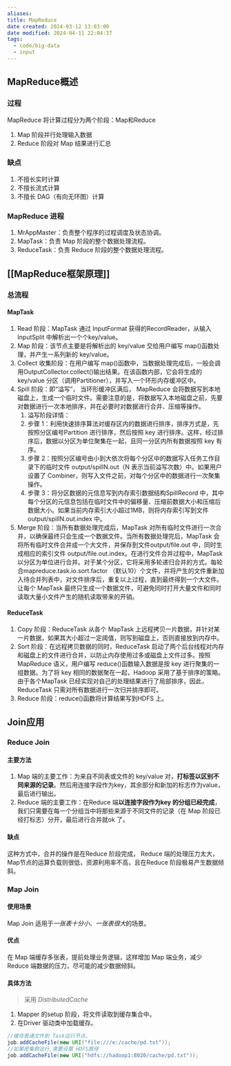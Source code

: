 ```yaml
---
aliases: 
title: MapReduce
date created: 2024-03-12 13:03:00
date modified: 2024-04-11 22:04:37
tags:
  - code/big-data
  - input
---
```

## MapReduce概述
### 过程
MapReduce 将计算过程分为两个阶段：Map和Reduce
1. Map 阶段并行处理输入数据
2. Reduce 阶段对 Map 结果进行汇总
### 缺点
1. 不擅长实时计算
2. 不擅长流式计算
3. 不擅长 DAG（有向无环图）计算

### MapReduce 进程
1. MrAppMaster：负责整个程序的过程调度及状态协调。
2. MapTask：负责 Map 阶段的整个数据处理流程。
3. ReduceTask：负责 Reduce 阶段的整个数据处理流程。

## [[MapReduce框架原理]]
### 总流程
#### MapTask
1. Read 阶段：MapTask 通过 InputFormat 获得的RecordReader，从输入InputSplit 中解析出一个个key/value。
2. Map 阶段：该节点主要是将解析出的 key/value 交给用户编写 map()函数处理，并产生一系列新的 key/value。
3. Collect 收集阶段：在用户编写 map()函数中，当数据处理完成后，一般会调用OutputCollector.collect()输出结果。在该函数内部，它会将生成的 key/value 分区（调用Partitioner），并写入一个环形内存缓冲区中。
4. Spill 阶段：即“溢写”， 当环形缓冲区满后， MapReduce 会将数据写到本地磁盘上，生成一个临时文件。需要注意的是，将数据写入本地磁盘之前，先要对数据进行一次本地排序，并在必要时对数据进行合并、压缩等操作。
	1. 溢写阶段详情：
	2. 步骤 1：利用快速排序算法对缓存区内的数据进行排序，排序方式是，先按照分区编号Partition 进行排序，然后按照 key 进行排序。这样，经过排序后，数据以分区为单位聚集在一起，且同一分区内所有数据按照 key 有序。
	3. 步骤 2：按照分区编号由小到大依次将每个分区中的数据写入任务工作目录下的临时文件 output/spillN.out（N 表示当前溢写次数）中。如果用户设置了 Combiner，则写入文件之前，对每个分区中的数据进行一次聚集操作。
	4. 步骤 3：将分区数据的元信息写到内存索引数据结构SpillRecord 中，其中每个分区的元信息包括在临时文件中的偏移量、压缩前数据大小和压缩后数据大小。如果当前内存索引大小超过1MB，则将内存索引写到文件 output/spillN.out.index 中。
5. Merge 阶段：当所有数据处理完成后，MapTask 对所有临时文件进行一次合并，以确保最终只会生成一个数据文件。当所有数据处理完后，MapTask 会将所有临时文件合并成一个大文件，并保存到文件output/file.out 中，同时生成相应的索引文件 output/file.out.index。在进行文件合并过程中，MapTask 以分区为单位进行合并。对于某个分区，它将采用多轮递归合并的方式。每轮合mapreduce.task.io.sort.factor （默认10）个文件，并将产生的文件重新加入待合并列表中，对文件排序后，重复以上过程，直到最终得到一个大文件。让每个 MapTask 最终只生成一个数据文件，可避免同时打开大量文件和同时读取大量小文件产生的随机读取带来的开销。

#### ReduceTask
1. Copy 阶段：ReduceTask 从各个 MapTask 上远程拷贝一片数据，并针对某一片数据，如果其大小超过一定阈值，则写到磁盘上，否则直接放到内存中。
2. Sort 阶段：在远程拷贝数据的同时，ReduceTask 启动了两个后台线程对内存和磁盘上的文件进行合并，以防止内存使用过多或磁盘上文件过多。按照 MapReduce 语义，用户编写 reduce()函数输入数据是按 key 进行聚集的一组数据。为了将 key 相同的数据聚在一起，Hadoop 采用了基于排序的策略。由于各个MapTask 已经实现对自己的处理结果进行了局部排序，因此，ReduceTask 只需对所有数据进行一次归并排序即可。
3. Reduce 阶段：reduce()函数将计算结果写到HDFS 上。

## Join应用
### Reduce Join
#### 主要方法
1. Map 端的主要工作：为来自不同表或文件的 key/value 对，**打标签以区别不同来源的记录**。然后用连接字段作为key，其余部分和新加的标志作为value，最后进行输出。
2. Reduce 端的主要工作：在Reduce 端**以连接字段作为key 的分组已经完成**，我们只需要在每一个分组当中将那些来源于不同文件的记录（在 Map 阶段已经打标志）分开，最后进行合并就ok 了。
#### 缺点
这种方式中，合并的操作是在Reduce 阶段完成， Reduce 端的处理压力太大， Map节点的运算负载则很低，资源利用率不高，且在Reduce 阶段极易产生数据倾斜。

### Map Join
#### 使用场景
Map Join 适用于*一张表十分小、一张表很大*的场景。
#### 优点
在 Map 端缓存多张表，提前处理业务逻辑，这样增加 Map 端业务，减少 Reduce 端数据的压力，尽可能的减少数据倾斜。
#### 具体方法
>采用 *DistributedCache*
1. Mapper 的setup 阶段，将文件读取到缓存集合中。
2. 在Driver 驱动类中加载缓存。
```java
//缓存普通文件到 Task运行节点。
job.addCacheFile(new URI("file:///e:/cache/pd.txt"));
//如果是集群运行,需要设置 HDFS路径
job.addCacheFile(new URI("hdfs://hadoop1:8020/cache/pd.txt"));
```
